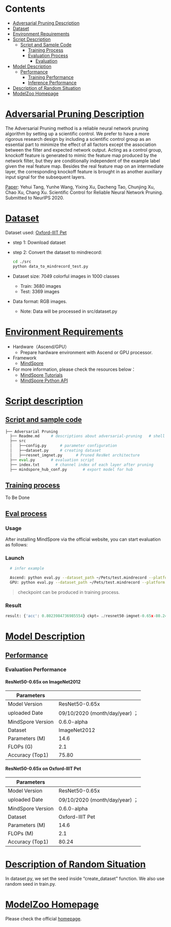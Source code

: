 # Contents

- [Adversarial Pruning Description](#adversarial-pruning-description)
- [Dataset](#dataset)
- [Environment Requirements](#environment-requirements)
- [Script Description](#script-description)
    - [Script and Sample Code](#script-and-sample-code)
        - [Training Process](#training-process)
        - [Evaluation Process](#evaluation-process)
            - [Evaluation](#evaluation)
- [Model Description](#model-description)
    - [Performance](#performance)  
        - [Training Performance](#evaluation-performance)
        - [Inference Performance](#evaluation-performance)
- [Description of Random Situation](#description-of-random-situation)
- [ModelZoo Homepage](#modelzoo-homepage)

# [Adversarial Pruning Description](#contents)

The Adversarial Pruning method is a reliable neural network pruning algorithm by setting up a scientific control. We prefer to have a more rigorous research design by including a scientific control group as an essential part to minimize the effect of all factors except the association between the filter and expected network output. Acting as a control group, knockoff feature is generated to mimic the feature map produced by the network filter, but they are conditionally independent of the example label given the real feature map.  Besides the real feature map on an intermediate layer, the corresponding knockoff feature is brought in as another auxiliary input signal for the subsequent layers.

[Paper](https://openaccess.thecvf.com/content_CVPR_2020/papers/Han_GhostNet_More_Features_From_Cheap_Operations_CVPR_2020_paper.pdf): Yehui Tang, Yunhe Wang, Yixing Xu, Dacheng Tao, Chunjing Xu, Chao Xu, Chang Xu. Scientific Control for Reliable Neural Network Pruning. Submitted to NeurIPS 2020.

# [Dataset](#contents)

Dataset used: [Oxford-IIIT Pet](https://www.robots.ox.ac.uk/~vgg/data/pets/)

- step 1: Download dataset

- step 2: Convert the dataset to mindrecord:

    ```bash
    cd ./src
    python data_to_mindrecord_test.py
    ```

- Dataset size: 7049 colorful images in 1000 classes
    - Train:  3680 images
    - Test: 3369 images
- Data format: RGB images.
    - Note: Data will be processed in src/dataset.py

# [Environment Requirements](#contents)

- Hardware（Ascend/GPU）
    - Prepare hardware environment with Ascend or GPU processor.
- Framework
    - [MindSpore](https://www.mindspore.cn/install/en)
- For more information, please check the resources below：
    - [MindSpore Tutorials](https://www.mindspore.cn/tutorials/en/master/index.html)
    - [MindSpore Python API](https://www.mindspore.cn/docs/api/en/master/index.html)

# [Script description](#contents)

## [Script and sample code](#contents)

```python
├── Adversarial Pruning
  ├── Readme.md     # descriptions about adversarial-pruning   # shell script for evaluation with CPU, GPU or Ascend
  ├── src
  │   ├──config.py      # parameter configuration
  │   ├──dataset.py     # creating dataset
  │   ├──resnet_imgnet.py      # Pruned ResNet architecture
  ├── eval.py       # evaluation script
  ├── index.txt       # channel index of each layer after pruning
  ├── mindspore_hub_conf.py       # export model for hub
```

## [Training process](#contents)

To Be Done

## [Eval process](#contents)

### Usage

After installing MindSpore via the official website, you can start evaluation as follows:

### Launch

```bash
  # infer example

  Ascend: python eval.py --dataset_path ~/Pets/test.mindrecord --platform Ascend --checkpoint_path [CHECKPOINT_PATH]
  GPU: python eval.py --dataset_path ~/Pets/test.mindrecord --platform GPU --checkpoint_path [CHECKPOINT_PATH]
```

> checkpoint can be produced in training process.

### Result

```python
result: {'acc': 0.8023984736985554} ckpt= ./resnet50-imgnet-0.65x-80.24.ckpt
```

# [Model Description](#contents)

## [Performance](#contents)

### Evaluation Performance

#### ResNet50-0.65x on ImageNet2012

| Parameters                 |                                        |
| -------------------------- | -------------------------------------- |
| Model Version              | ResNet50-0.65x                              |
| uploaded Date              | 09/10/2020 (month/day/year)  ；                       |
| MindSpore Version          | 0.6.0-alpha                                                       |
| Dataset                    | ImageNet2012                                                    |
| Parameters (M)             | 14.6                                              |
| FLOPs (G) | 2.1 |
| Accuracy (Top1) | 75.80 |

#### ResNet50-0.65x on Oxford-IIIT Pet

| Parameters                 |                                        |
| -------------------------- | -------------------------------------- |
| Model Version              | ResNet50-0.65x                               |
| uploaded Date              | 09/10/2020 (month/day/year)  ；                      |
| MindSpore Version          | 0.6.0-alpha                                                       |
| Dataset                    | Oxford-IIIT Pet                                                   |
| Parameters (M)             | 14.6                                                |
| FLOPs (M) | 2.1 |
| Accuracy (Top1) |            80.24            |

# [Description of Random Situation](#contents)

In dataset.py, we set the seed inside “create_dataset" function. We also use random seed in train.py.

# [ModelZoo Homepage](#contents)

Please check the official [homepage](https://gitee.com/mindspore/models).
